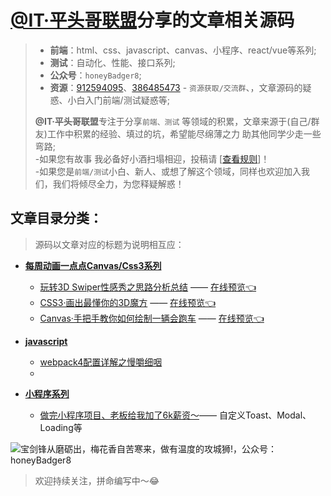 
# [@IT·平头哥联盟](https://honeybadger8.github.io/blog/ "@IT·平头哥联盟")分享的文章相关源码

> + **前端**：html、css、javascript、canvas、小程序、react/vue等系列;
> + **测试**：自动化、性能、接口系列;
> + **公众号**：`honeyBadger8`;
> + **资源**：[912594095](//shang.qq.com/wpa/qunwpa?idkey=265166274bca82709718a0ae1fa9c55d65dd3608ebc780f9e6ea41e2761f5ec2 "@IT·平头哥联盟")、[386485473](//shang.qq.com/wpa/qunwpa?idkey=48fd4aea92c67a6e2e6597409c795da4544b49c49730f83285a9546451bc896f "@IT·平头哥联盟") - `资源获取/交流群`、，文章源码的疑惑、小白入门前端/测试疑惑等;
>
> **@IT·平头哥联盟**专注于分享`前端、测试` 等领域的积累，文章来源于(自己/群友)工作中积累的经验、填过的坑，希望能尽绵薄之力 助其他同学少走一些弯路;<br/>
> -如果您有故事 我必备好小酒扫塌相迎，投稿请 [[查看规则](https://honeybadger8.github.io/blog/#/other/rule  "查看规则")]！<br/>
> -如果您是`前端/测试`小白、新人、或想了解这个领域，同样也欢迎加入我们，我们将倾尽全力，为您释疑解惑！

## 文章目录分类：
> 源码以文章对应的标题为说明相互应：

+ **[每周动画一点点Canvas/Css3系列](./animation-series "Canvas/Css3动画系列 @IT·平头哥联盟-首席填坑官∙苏南")**
  - [玩转3D Swiper性感秀之思路分析总结](./animation-series/css-3d-swiper.html "玩转3D Swiper性感秀之思路分析总结- @IT·平头哥联盟-首席填坑官∙苏南") —— [在线预览👈](https://codepen.io/meibin08/pen/gBVggW "在线预览查看，请点击这里哦")
  - [CSS3·画出最懂你的3D魔方](./animation-series/css-3d-cube.html "CSS3·画出最懂你的3D魔方- @IT·平头哥联盟-首席填坑官∙苏南") —— [在线预览👈](https://codepen.io/meibin08/pen/MPXZXp "在线预览查看，请点击这里哦")
  - [Canvas·手把手教你如何绘制一辆会跑车](./animation-series/canvas-bike.html "如何绘制一辆会跑的车子-Canvas @IT·平头哥联盟-首席填坑官∙苏南") —— [在线预览👈](https://codepen.io/meibin08/pen/xyXmNq "在线预览查看，请点击这里哦")


+ **[javascript](./javascript "JS相关的文章源码")**
  - [webpack4配置详解之慢嚼细咽](./javascript/webpack4-config "@IT·平头哥联盟-首席填坑官∙苏南分享")
  - 
+ **[小程序系列](./applets "小程序相关的文章源码")**
    + [做完小程序项目、老板给我加了6k薪资～](./applets/applets-toast/README.md "做完小程序项目、老板给我加了6k薪资～ 首席填坑官∙苏南")—— 自定义Toast、Modal、Loading等

![宝剑锋从磨砺出，梅花香自苦寒来，做有温度的攻城狮!，公众号：honeyBadger8](https://honeybadger8.github.io/blog/frontends/_banner/card.gif)

>欢迎持续关注，拼命编写中～😂
